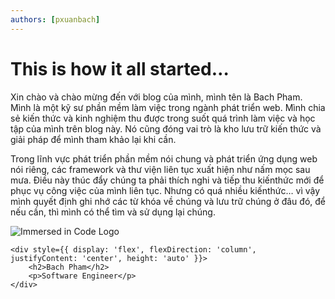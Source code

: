```yaml
---
authors: [pxuanbach]
---
```


# This is how it all started…

Xin chào và chào mừng đến với blog của mình, mình tên là Bach Pham. Mình là một kỹ sư phần mềm làm việc trong ngành phát triển web. Mình chia sẻ kiến ​​thức và kinh nghiệm thu được trong suốt quá trình làm việc và học tập của mình trên blog này. Nó cũng đóng vai trò là kho lưu trữ kiến ​​thức và giải pháp để mình tham khảo lại khi cần.

Trong lĩnh vực phát triển phần mềm nói chung và phát triển ứng dụng web nói riêng, các framework và thư viện liên tục xuất hiện như nấm mọc sau mưa. Điều này thúc đẩy chúng ta phải thích nghi và tiếp thu kiến ​​thức mới để phục vụ công việc của mình liên tục. Nhưng có quá nhiều kiến ​​thức… vì vậy mình quyết định ghi nhớ các từ khóa về chúng và lưu trữ chúng ở đâu đó, để nếu cần, thì mình có thể tìm và sử dụng lại chúng.

<div style={{ display: 'flex', width: '100%', height: 'auto' }}>
    <div style={{width: '160px', marginRight: '20px'}}> 
        <img src={require('../../static/img/logo.png').default} alt="Immersed in Code Logo"/>
    </div>
    
    <div style={{ display: 'flex', flexDirection: 'column', justifyContent: 'center', height: 'auto' }}>
        <h2>Bach Pham</h2>
        <p>Software Engineer</p>
    </div>
</div>
